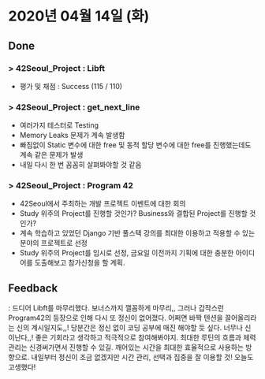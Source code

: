 # 2020년 04월 14일 (화) 

## Done

###  > 42Seoul_Project : Libft

- 평가 및 채점 : Success (115 / 110)

### > 42Seoul_Project : get_next_line

- 여러가지 테스터로 Testing
- Memory Leaks 문제가 계속 발생함
- 빠짐없이 Static 변수에 대한 free 및 동적 할당 변수에 대한 free를 진행했는데도 계속 같은 문제가 발생
- 내일 다시 한 번 꼼꼼히 살펴봐야할 것 같음

### > 42Seoul_Project : Program 42

- 42Seoul에서 주최하는 개발 프로젝트 이벤트에 대한 회의
- Study 위주의 Project를 진행할 것인가? Business와 결합된 Project를 진행할 것인가?
- 계속 학습하고 있었던 Django 기반 풀스택 강의를 최대한 이용하고 적용할 수 있는 분야의 프로젝트로 선정
- Study 위주의 Project를 임시로 선정, 금요일 이전까지 기획에 대한 충분한 아이디어를 도출해보고 참가신청을 할 계획.

## Feedback

: 드디어 Libft를 마무리했다. 보너스까지 깰꼼하게 마무리,, 그러나 갑작스런 Program42의 등장으로 인해 다시 또 정신이 없어졌다. 어쩌면 바짝 텐션을 끌어올리라는 신의 계시일지도,,! 당분간은 정신 없이 코딩 공부에 매진 해야할 듯 싶다. 너무나 신이난다,,! 좋은 기회라고 생각하고 적극적으로 참여해봐야지. 최대한 루틴의 흐름과 체력 관리는 신경써가면서 진행할 수 있길. 깨어있는 시간을 최대한 효율적으로 사용하는 방향으로. 내일부터 정신이 조금 없겠지만 시간 관리, 선택과 집중을 잘 이용할 것! 오늘도 고생했다!